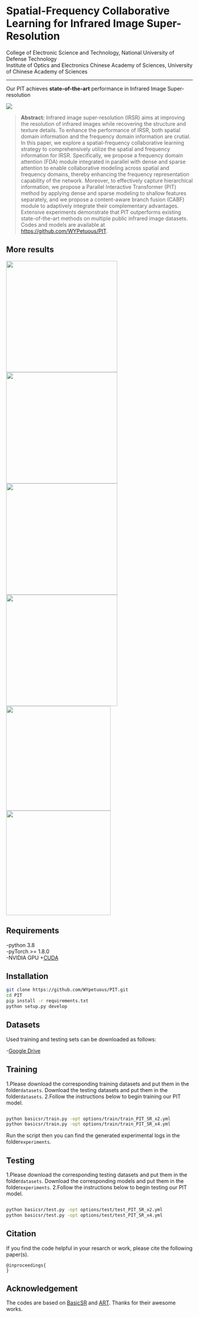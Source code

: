 # Spatial-Frequency Collaborative Learning for Infrared Image Super-Resolution

College of Electronic Science and Technology, National University of Defense Technology     
Institute of Optics and Electronics Chinese Academy of Sciences, University of Chinese Academy of Sciences   

---
Our PIT achieves **state-of-the-art** performance in Infrared Image Super-resolution

<img src="assets/5.png">

>**Abstract:**
>Infrared image super-resolution (IRSR) aims at improving the resolution of infrared images while recovering the structure and texture details. To enhance the performance of IRSR, both spatial domain information and the frequency domain information are crutial. In this paper, we explore a spatial-frequency collaborative learning strategy to comprehensively utilize the spatial and frequency information for IRSR. Specifically, we propose a frequency domain attention (FDA) module integrated in parallel with dense and sparse attention to enable collaborative modeling across spatial and frequency domains, thereby enhancing the frequency representation capability of the network. Moreover, to effectively capture hierarchical information, we propose a Parallel Interactive Transformer (PIT) method by applying dense and sparse modeling to shallow features separately, and we propose a content-aware branch fusion (CABF) module to adaptively integrate their complementary advantages. Extensive experiments demonstrate that PIT outperforms existing state-of-the-art methods on multiple public infrared image datasets. Codes and models are available at https://github.com/WYPetuous/PIT.



## More results

[<img src="assets/4.png" height="300px"/>](https://imgsli.com/NDE2NTQz)
[<img src="assets/1.png" height="300px"/>](https://imgsli.com/NDE2NTM4)
[<img src="assets/2.png" height="300px"/>](https://imgsli.com/NDE2NTM5)
[<img src="assets/3.png" height="300px"/>](https://imgsli.com/NDE2NTQx)
[<img src="assets/7.png" height="282px"/>](https://imgsli.com/NDE2NzQ4)
[<img src="assets/6.png" height="282px"/>](https://imgsli.com/NDE2NzQ5)



## Requirements

-python 3.8  
-pyTorch >= 1.8.0  
-NVIDIA GPU +[CUDA](https://developer.nvidia.com/cuda-downloads)

## Installation
```bash
git clone https://github.com/WYpetuous/PIT.git
cd PIT
pip install -r requirements.txt
python setup.py develop
```

## Datasets
Used training and testing sets can be downloaded as follows:

-[Google Drive](https://drive.google.com/drive/folders/1K8pRnyiwW6dJ0Kfr_yDVEI57qbXwoUjQ?usp=drive_link)



## Training
1.Please download the corresponding training datasets and put them in the folder`datasets`. Download the testing datasets and put them in the folder`datasets`.
2.Follow the instructions below to begin training our PIT model.
```bash

python basicsr/train.py -opt options/train/train_PIT_SR_x2.yml
python basicsr/train.py -opt options/train/train_PIT_SR_x4.yml
```
Run the script then you can find the generated experimental logs in the folder`experiments`.


## Testing
1.Please download the corresponding testing datasets and put them in the folder`datasets`. Download the corresponding models and put them in the folder`experiments`.
2.Follow the instructions below to begin testing our PIT model.
```bash

python basicsr/test.py -opt options/test/test_PIT_SR_x2.yml
python basicsr/test.py -opt options/test/test_PIT_SR_x4.yml
```

## Citation

If you find the code helpful in your resarch or work, please cite the following paper(s).
```
@inproceedings{
}
```

## Acknowledgement

The codes are based on [BasicSR](https://github.com/xinntao/BasicSR) and [ART](https://github.com/gladzhang/ART). Thanks for their awesome works.
